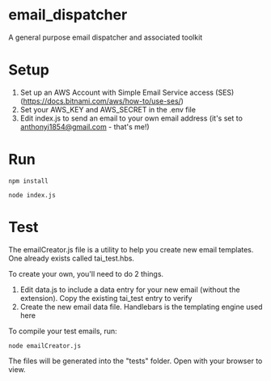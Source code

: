 # email_dispatcher
A general purpose email dispatcher and associated toolkit

# Setup

1. Set up an AWS Account with Simple Email Service access (SES) (https://docs.bitnami.com/aws/how-to/use-ses/)
2. Set your AWS_KEY and AWS_SECRET in the .env file
3. Edit index.js to send an email to your own email address (it's set to anthonyi1854@gmail.com - that's me!)

# Run
```
npm install

node index.js
```
# Test

The emailCreator.js file is a utility to help you create new email templates. One already exists called tai_test.hbs.

To create your own, you'll need to do 2 things.

1. Edit data.js to include a data entry for your new email (without the extension). Copy the existing tai_test entry to verify
2. Create the new email data file. Handlebars is the templating engine used here

To compile your test emails, run:
```
node emailCreator.js
```
The files will be generated into the "tests" folder. Open with your browser to view.
